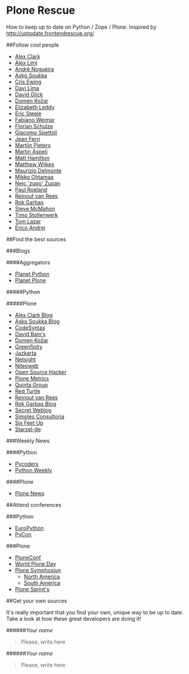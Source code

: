 Plone Rescue
============

How to keep up to date on Python / Zope / Plone.
Inspired by http://uptodate.frontendrescue.org/


##Follow cool people
* [Alex Clark](https://twitter.com/aclark4life)
* [Alex Limi](https://twitter.com/limi)
* [André Nogueira](https://twitter.com/agnogueira)
* [Asko Soukka](https://twitter.com/datakurre)
* [Cris Ewing](https://twitter.com/crisewing)
* [Davi Lima](https://twitter.com/davilima6)
* [David Glick](https://twitter.com/davisagli)
* [Domen Kožar](https://twitter.com/iElectric)
* [Elizabeth Leddy](https://twitter.com/eleddy)
* [Eric Steele](https://twitter.com/esteele)
* [Fabiano Weimar](https://twitter.com/xiru)
* [Florian Schulze](https://twitter.com/fschulze)
* [Giacomo Spettoli](https://twitter.com/giacomospettoli)
* [Jean Ferri](https://twitter.com/JeanFerri)
* [Martijn Pieters](https://twitter.com/zopatista)
* [Martin Aspeli](https://twitter.com/optilude)
* [Matt Hamilton](https://twitter.com/HammerToe)
* [Matthew Wilkes](https://twitter.com/matthewwilkes)
* [Maurizio Delmonte](https://twitter.com/miziodel)
* [Mikko Ohtamaa](https://twitter.com/moo9000)
* [Nejc 'zupo' Zupan](https://twitter.com/nzupan)
* [Paul Roeland](https://twitter.com/polyester)
* [Reinout van Rees](https://twitter.com/reinoutvanrees)
* [Rok Garbas](https://twitter.com/garbas)
* [Steve McMahon](https://twitter.com/shmcmahon)
* [Timo Stollenwerk](https://twitter.com/timostollenwerk)
* [Tom Lazar](https://twitter.com/tomlazar)
* [Érico Andrei](https://twitter.com/ericof)


##Find the best sources

###Blogs

####Aggregators
* [Planet Python](http://planet.python.org/)
* [Planet Plone](http://planet.plone.org/)

#####Python


#####Plone
* [Alex Clark Blog](http://blog.aclark.net/)
* [Asko Soukka Blog](http://datakurre.pandala.org/)
* [CodeSyntax](http://www.codesyntax.com/en/blog)
* [David Bain's](http://blog.dbain.com/)
* [Domen Kožar](https://www.domenkozar.com/)
* [Greenfinity](http://greenfinity.hu/en/blog/)
* [Jazkarta](http://blog.jazkarta.com/)
* [Netsight](http://www.netsight.co.uk/blog)
* [Niteoweb](http://www.niteoweb.com/blog)
* [Open Source Hacker](http://opensourcehacker.com/)
* [Plone Metrics](http://plonemetrics.blogspot.com.br/)
* [Quinta Group](http://talk.quintagroup.com/blogs/quintagroup)
* [Red Turtle](http://blog.redturtle.it/)
* [Reinout van Rees](http://reinout.vanrees.org/weblog/)
* [Rok Garbas Blog](http://garbas.si/blog)
* [Secret Weblog](http://blog.startifact.com/)
* [Simples Consultoria](http://www.simplesconsultoria.com.br/blog)
* [Six Feet Up](http://www.sixfeetup.com/blog/)
* [Starzel-de](http://www.starzel.de/blog/)


###Weekly News

####Python
* [Pycoders](http://www.pycoders.com/)
* [Python Weekly](http://www.pythonweekly.com/)

####Plone
* [Plone News](https://plone.org/news/newslisting)


##Attend conferences

###Python
* [EuroPython](https://twitter.com/europython)
* [PyCon](https://twitter.com/pycon)

###Plone
* [PloneConf](https://twitter.com/ploneconf)
* [World Plone Day](https://twitter.com/worldploneday)
* [Plone Symphosiun](http://plone.org/events/regional)
    * [North America](https://twitter.com/PloneSymp)
    * [South America](https://twitter.com/plonesymposium)
* [Plone Sprint's](https://plone.org/events/sprints/all_sprints)


##Get your own sources

It's really important that you find your own, unique way to be up to date. Take a look at how these great developers are doing it!


######<cite>Your name</cite>
> Please, write here


######<cite>Your name</cite>
> Please, write here
